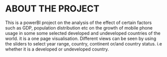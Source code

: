 # ABOUT THE PROJECT
This is a powerBI project on the analysis of the effect of certain factors such as GDP, population distribution etc on the growth of mobile phone usage in some some selected developed and undeveloped countries of the world. it is a one page visualisation. Different views can be seen by using the sliders to select year range, country, continent or/and country status. i.e whether it is a developed or undeveloped country.
